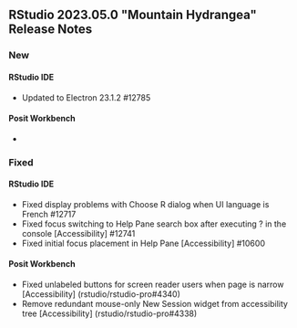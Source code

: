 
## RStudio 2023.05.0 "Mountain Hydrangea" Release Notes

### New

#### RStudio IDE
- Updated to Electron 23.1.2 #12785

#### Posit Workbench
- 

### Fixed

#### RStudio IDE
- Fixed display problems with Choose R dialog when UI language is French #12717
- Fixed focus switching to Help Pane search box after executing ? in the console [Accessibility] #12741
- Fixed initial focus placement in Help Pane [Accessibility] #10600

#### Posit Workbench
- Fixed unlabeled buttons for screen reader users when page is narrow [Accessibility] (rstudio/rstudio-pro#4340)
- Remove redundant mouse-only New Session widget from accessibility tree [Accessibility] (rstudio/rstudio-pro#4338)
 
